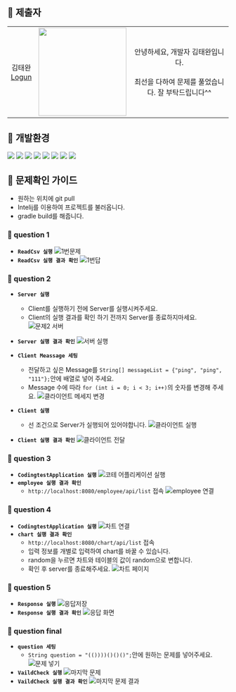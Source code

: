 ## 🎉 제출자
|                                                      |                                                                                                                                   |                                                                                    |
|:--------------------------------------------------------:|:-------------------------------------------------------------------------------------------------------------------------------------:|:-----------------------------------------------------------------------------------:|
|   김태완<br/>[Logun](https://github.com/richcollector)   |   <img src="https://github.com/richcollector/brique-kimtaewan/assets/104312779/fa3a2206-6cae-46cb-8ed0-35880cce48e7" width="200px" />  | 안녕하세요, 개발자 김태완입니다.<br/><br/> 최선을 다하여 문제를 풀었습니다. 잘 부탁드립니다^^ |


## 🚀 개발환경
<img src="https://img.shields.io/badge/SpringBoot-2.7.17-%2361DAFB" /> <img src="https://img.shields.io/badge/Javascript-ES6-%238D6748" /> 
<img src="https://img.shields.io/badge/Jquery-3.6.0-%23646CFF" /> <img src="https://img.shields.io/badge/Java-11.0.21-%23FF4154" /> 
<img src="https://img.shields.io/badge/Mybatis-2.2.0-%23764ABC" /> <img src="https://img.shields.io/badge/MariaDB-2.7.4-%23CC6699" /> 
<img src="https://img.shields.io/badge/Httpclient-4.5.13-%238D6748" /> <img src="https://img.shields.io/badge/Lombok-1.18.30-%2361DAFB" /> 

## 🎊 문제확인 가이드
- 원하는 위치에 git pull
- Intelij를 이용하여 프로젝트를 불러옵니다.
- gradle build를 해줍니다.

### 🤔 question 1
- **`ReadCsv 실행`**
![1번문제](https://github.com/richcollector/brique-kimtaewan/assets/104312779/25fc8d0f-9e7a-47cf-8696-5498d487e0a7)
- **`ReadCsv 실행 결과 확인`**
![1번답](https://github.com/richcollector/brique-kimtaewan/assets/104312779/e028c5ed-e73f-404a-9455-f2f7fb224a65)

### 🤔 question 2
- **`Server 실행`**
  - Client를 실행하기 전에 Server를 실행시켜주세요.
  - Client의 실행 결과를 확인 하기 전까지 Server를 종료하지마세요.
![문제2 서버](https://github.com/richcollector/brique-kimtaewan/assets/104312779/7f180801-b930-4fee-860c-7d130df398d4)
- **`Server 실행 결과 확인`**
![서버 실행](https://github.com/richcollector/brique-kimtaewan/assets/104312779/4025a574-0b99-4361-b812-ca61ca80a0e0)

- **`Client Meassage 세팅`**
  - 전달하고 싶은 Message를 `String[] messageList = {"ping", "ping", "111"};`안에 배열로 넣어 주세요.
  -  Message 수에 따라 `for (int i = 0; i < 3; i++)`의 숫자를 변경해 주세요.
![클라이언트 메세지 변경](https://github.com/richcollector/brique-kimtaewan/assets/104312779/d000c648-a859-4f46-b749-b8fbc119e849)
- **`Client 실행`**
  - 선 조건으로 Server가 실행되어 있어야합니다.
![클라이언트 실행](https://github.com/richcollector/brique-kimtaewan/assets/104312779/17ae7e7f-769e-43e6-b588-eed80e65921f)
- **`Client 실행 결과 확인`**
![클라이언트 전달](https://github.com/richcollector/brique-kimtaewan/assets/104312779/5af1f79a-8207-4dbe-8c24-41ab51203cf2)

### 🤔 question 3
- **`CodingtestApplication 실행`**
![코테 어플리케이션 실행](https://github.com/richcollector/brique-kimtaewan/assets/104312779/c2f528de-be38-4a20-8815-a01a29df3d25)
- **`employee 실행 결과 확인`**
  - `http://localhost:8080/employee/api/list` 접속
![employee 연결](https://github.com/richcollector/brique-kimtaewan/assets/104312779/2c16a5dd-8707-4fbd-82c8-13d5ff4eccff)

### 🤔 question 4
- **`CodingtestApplication 실행`**
![차트 연결](https://github.com/richcollector/brique-kimtaewan/assets/104312779/769b2cb9-f2f6-40b6-b298-3e1aabc49fd9)
- **`chart 실행 결과 확인`**
  - `http://localhost:8080/chart/api/list` 접속
  - 입력 정보를 개별로 입력하여 chart를 바꿀 수 있습니다.
  - random을 누르면 차트와 테이블의 값이 random으로 변합니다.
  - 확인 후 server를 종료해주세요.
![차트 페이지](https://github.com/richcollector/brique-kimtaewan/assets/104312779/6e6de9c5-ec8c-46ac-958c-d0463f5e1ba4)

### 🤔 question 5
- **`Response 실행`**
![응답저장](https://github.com/richcollector/brique-kimtaewan/assets/104312779/87a1833a-1fb9-4359-b14e-524537193511)
- **`Response 실행 결과 확인`**
![응답 화면](https://github.com/richcollector/brique-kimtaewan/assets/104312779/18361337-0227-41e8-9714-53dec0e58100)

### 🤔 question final
- **`question 세팅`**
    - `String question = "(())))()()()";`안에 원하는 문제를 넣어주세요.
![문제 넣기](https://github.com/richcollector/brique-kimtaewan/assets/104312779/59bd06d2-b03c-4cdf-be8a-79ac921b95ea)
- **`VaildCheck 실행`**
![마지막 문제](https://github.com/richcollector/brique-kimtaewan/assets/104312779/95cf1910-69f2-48bb-bcae-15e79c76ade3)
- **`VaildCheck 실행 결과 확인`**
![마지막 문제 결과](https://github.com/richcollector/brique-kimtaewan/assets/104312779/fcaf294f-ae9e-46d3-9002-1cdbdee7ae67)
